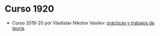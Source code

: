 # Curso 1920

- Curso 2019-20 por Vladislav Nikolov Vasilev: [prácticas y trabajos de teoría](https://github.com/Vol0kin/ACAP).
